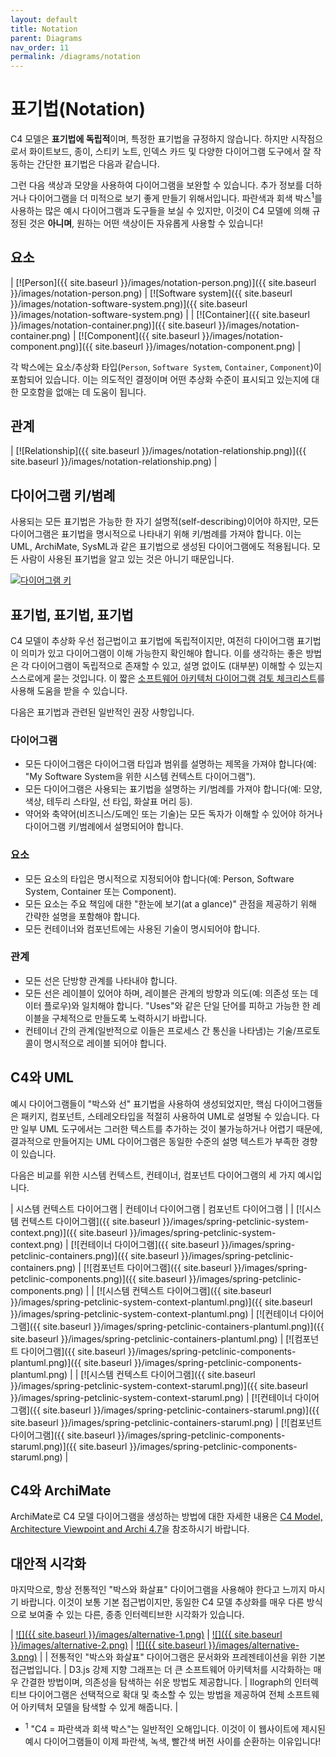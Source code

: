 ```yaml
---
layout: default
title: Notation
parent: Diagrams
nav_order: 11
permalink: /diagrams/notation
---
```


# 표기법(Notation)

C4 모델은 **표기법에 독립적**이며, 특정한 표기법을 규정하지 않습니다. 하지만 시작점으로서 화이트보드, 종이, 스티키 노트, 인덱스 카드 및 다양한 다이어그램 도구에서 잘 작동하는 간단한 표기법은 다음과 같습니다.

그런 다음 색상과 모양을 사용하여 다이어그램을 보완할 수 있습니다. 추가 정보를 더하거나 다이어그램을 더 미적으로 보기 좋게 만들기 위해서입니다. 파란색과 회색 박스<sup>1</sup>를 사용하는 많은 예시 다이어그램과 도구들을 보실 수 있지만, 이것이 C4 모델에 의해 규정된 것은 **아니며**, 원하는 어떤 색상이든 자유롭게 사용할 수 있습니다!

## 요소

| [![Person]({{ site.baseurl }}/images/notation-person.png)]({{ site.baseurl }}/images/notation-person.png) | [![Software system]({{ site.baseurl }}/images/notation-software-system.png)]({{ site.baseurl }}/images/notation-software-system.png) |
| [![Container]({{ site.baseurl }}/images/notation-container.png)]({{ site.baseurl }}/images/notation-container.png) | [![Component]({{ site.baseurl }}/images/notation-component.png)]({{ site.baseurl }}/images/notation-component.png) |

각 박스에는 요소/추상화 타입(`Person`, `Software System`, `Container`, `Component`)이 포함되어 있습니다. 이는 의도적인 결정이며 어떤 추상화 수준이 표시되고 있는지에 대한 모호함을 없애는 데 도움이 됩니다.

## 관계

| [![Relationship]({{ site.baseurl }}/images/notation-relationship.png)]({{ site.baseurl }}/images/notation-relationship.png) |

## 다이어그램 키/범례

사용되는 모든 표기법은 가능한 한 자기 설명적(self-describing)이어야 하지만, 모든 다이어그램은 표기법을 명시적으로 나타내기 위해 키/범례를 가져야 합니다. 이는 UML, ArchiMate, SysML과 같은 표기법으로 생성된 다이어그램에도 적용됩니다. 모든 사람이 사용된 표기법을 알고 있는 것은 아니기 때문입니다.

[![다이어그램 키](https://static.structurizr.com/workspace/36141/diagrams/Containers-key.png)](https://static.structurizr.com/workspace/36141/diagrams/Containers-key.png)

## 표기법, 표기법, 표기법

C4 모델이 추상화 우선 접근법이고 표기법에 독립적이지만, 여전히 다이어그램 표기법이 의미가 있고 다이어그램이 이해 가능한지 확인해야 합니다. 이를 생각하는 좋은 방법은 각 다이어그램이 독립적으로 존재할 수 있고, 설명 없이도 (대부분) 이해할 수 있는지 스스로에게 묻는 것입니다. 이 짧은 [소프트웨어 아키텍처 다이어그램 검토 체크리스트](/diagrams/checklist)를 사용해 도움을 받을 수 있습니다.

다음은 표기법과 관련된 일반적인 권장 사항입니다.

### 다이어그램

- 모든 다이어그램은 다이어그램 타입과 범위를 설명하는 제목을 가져야 합니다(예: "My Software System을 위한 시스템 컨텍스트 다이어그램").
- 모든 다이어그램은 사용되는 표기법을 설명하는 키/범례를 가져야 합니다(예: 모양, 색상, 테두리 스타일, 선 타입, 화살표 머리 등).
- 약어와 축약어(비즈니스/도메인 또는 기술)는 모든 독자가 이해할 수 있어야 하거나 다이어그램 키/범례에서 설명되어야 합니다.

### 요소

- 모든 요소의 타입은 명시적으로 지정되어야 합니다(예: Person, Software System, Container 또는 Component).
- 모든 요소는 주요 책임에 대한 "한눈에 보기(at a glance)" 관점을 제공하기 위해 간략한 설명을 포함해야 합니다.
- 모든 컨테이너와 컴포넌트에는 사용된 기술이 명시되어야 합니다.

### 관계

- 모든 선은 단방향 관계를 나타내야 합니다.
- 모든 선은 레이블이 있어야 하며, 레이블은 관계의 방향과 의도(예: 의존성 또는 데이터 플로우)와 일치해야 합니다. "Uses"와 같은 단일 단어를 피하고 가능한 한 레이블을 구체적으로 만들도록 노력하시기 바랍니다.
- 컨테이너 간의 관계(일반적으로 이들은 프로세스 간 통신을 나타냄)는 기술/프로토콜이 명시적으로 레이블 되어야 합니다.

## C4와 UML

예시 다이어그램들이 "박스와 선" 표기법을 사용하여 생성되었지만, 핵심 다이어그램들은 패키지, 컴포넌트, 스테레오타입을 적절히 사용하여 UML로 설명될 수 있습니다. 다만 일부 UML 도구에서는 그러한 텍스트를 추가하는 것이 불가능하거나 어렵기 때문에, 결과적으로 만들어지는 UML 다이어그램은 동일한 수준의 설명 텍스트가 부족한 경향이 있습니다.

다음은 비교를 위한 시스템 컨텍스트, 컨테이너, 컴포넌트 다이어그램의 세 가지 예시입니다.

| 시스템 컨텍스트 다이어그램 | 컨테이너 다이어그램 | 컴포넌트 다이어그램 |
| [![시스템 컨텍스트 다이어그램]({{ site.baseurl }}/images/spring-petclinic-system-context.png)]({{ site.baseurl }}/images/spring-petclinic-system-context.png) | [![컨테이너 다이어그램]({{ site.baseurl }}/images/spring-petclinic-containers.png)]({{ site.baseurl }}/images/spring-petclinic-containers.png) | [![컴포넌트 다이어그램]({{ site.baseurl }}/images/spring-petclinic-components.png)]({{ site.baseurl }}/images/spring-petclinic-components.png) |
| [![시스템 컨텍스트 다이어그램]({{ site.baseurl }}/images/spring-petclinic-system-context-plantuml.png)]({{ site.baseurl }}/images/spring-petclinic-system-context-plantuml.png) | [![컨테이너 다이어그램]({{ site.baseurl }}/images/spring-petclinic-containers-plantuml.png)]({{ site.baseurl }}/images/spring-petclinic-containers-plantuml.png) | [![컴포넌트 다이어그램]({{ site.baseurl }}/images/spring-petclinic-components-plantuml.png)]({{ site.baseurl }}/images/spring-petclinic-components-plantuml.png) |
| [![시스템 컨텍스트 다이어그램]({{ site.baseurl }}/images/spring-petclinic-system-context-staruml.png)]({{ site.baseurl }}/images/spring-petclinic-system-context-staruml.png) | [![컨테이너 다이어그램]({{ site.baseurl }}/images/spring-petclinic-containers-staruml.png)]({{ site.baseurl }}/images/spring-petclinic-containers-staruml.png) | [![컴포넌트 다이어그램]({{ site.baseurl }}/images/spring-petclinic-components-staruml.png)]({{ site.baseurl }}/images/spring-petclinic-components-staruml.png) |

## C4와 ArchiMate

ArchiMate로 C4 모델 다이어그램을 생성하는 방법에 대한 자세한 내용은 [C4 Model, Architecture Viewpoint and Archi 4.7](https://www.archimatetool.com/blog/2020/04/18/c4-model-architecture-viewpoint-and-archi-4-7/)을 참조하시기 바랍니다.

## 대안적 시각화

마지막으로, 항상 전통적인 "박스와 화살표" 다이어그램을 사용해야 한다고 느끼지 마시기 바랍니다. 이것이 보통 기본 접근법이지만, 동일한 C4 모델 추상화를 매우 다른 방식으로 보여줄 수 있는 다른, 종종 인터렉티브한 시각화가 있습니다.

| [![]({{ site.baseurl }}/images/alternative-1.png)](https://structurizr.com/dsl?example=microservices) | [![]({{ site.baseurl }}/images/alternative-2.png)](https://structurizr.com/dsl?example=microservices&renderer=graph) | [![]({{ site.baseurl }}/images/alternative-3.png)](https://structurizr.com/dsl?example=microservices&renderer=ilograph) |
| 전통적인 "박스와 화살표" 다이어그램은 문서화와 프레젠테이션을 위한 기본 접근법입니다. | D3.js 강제 지향 그래프는 더 큰 소프트웨어 아키텍처를 시각화하는 매우 간결한 방법이며, 의존성을 탐색하는 쉬운 방법도 제공합니다. | Ilograph의 인터렉티브 다이어그램은 선택적으로 확대 및 축소할 수 있는 방법을 제공하여 전체 소프트웨어 아키텍처 모델을 탐색할 수 있게 해줍니다. |

- <sup>1</sup> "C4 = 파란색과 회색 박스"는 일반적인 오해입니다. 이것이 이 웹사이트에 제시된 예시 다이어그램들이 이제 파란색, 녹색, 빨간색 버전 사이를 순환하는 이유입니다!

<script type="application/javascript" src="https://code.jquery.com/jquery-3.7.1.slim.min.js"></script>
<script type="application/javascript" src="/assets/c4model.js"></script>
